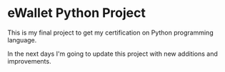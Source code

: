 # eWallet Python Project

This is my final project to get my certification on Python programming language.

In the next days I'm going to update this project with new additions and improvements.